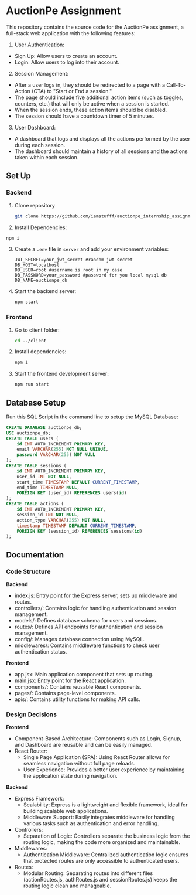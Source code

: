 # AuctionPe Assignment


This repository contains the source code for the AuctionPe assignment, a full-stack web application with the following features:
1. User Authentication:
- Sign Up: Allow users to create an account.
- Login: Allow users to log into their account.
2. Session Management:
- After a user logs in, they should be redirected to a page with a Call-To-Action (CTA)
to "Start or End a session."
- The page should include five additional action items (such as toggles, counters,
etc.) that will only be active when a session is started.
- When the session ends, these action items should be disabled.
- The session should have a countdown timer of 5 minutes.
3. User Dashboard:
- A dashboard that logs and displays all the actions performed by the user during
each session.
- The dashboard should maintain a history of all sessions and the actions taken
within each session.

## Set Up
### Backend

1. Clone repository
   ```sh
   git clone https://github.com/iamstufff/auctionpe_internship_assignment
   
2. Install Dependencies:
```sh
npm i
```
3. Create a `.env` file in `server` and add your environment variables:

   ```env
   JWT_SECRET=your_jwt_secret #random jwt secret
   DB_HOST=localhost
   DB_USER=root #username is root in my case
   DB_PASSWORD=your_password #password for you local mysql db
   DB_NAME=auctionpe_db
   ```

4. Start the backend server:
   ```sh
   npm start
   ```
### Frontend

1. Go to client folder:
      ```sh
   cd ../client
   ```
2. Install dependencies:

   ```sh
   npm i
   ```

3. Start the frontend development server:
   ```sh
   npm run start
   ```

## Database Setup
Run this SQL Script in the command line to setup the MySQL Database:

```sql
CREATE DATABASE auctionpe_db;
USE auctionpe_db;
CREATE TABLE users (
    id INT AUTO_INCREMENT PRIMARY KEY,
    email VARCHAR(255) NOT NULL UNIQUE,
    password VARCHAR(255) NOT NULL
);
CREATE TABLE sessions (
    id INT AUTO_INCREMENT PRIMARY KEY,
    user_id INT NOT NULL,
    start_time TIMESTAMP DEFAULT CURRENT_TIMESTAMP,
    end_time TIMESTAMP NULL,
    FOREIGN KEY (user_id) REFERENCES users(id)
);
CREATE TABLE actions (
    id INT AUTO_INCREMENT PRIMARY KEY,
    session_id INT NOT NULL,
    action_type VARCHAR(255) NOT NULL,
    timestamp TIMESTAMP DEFAULT CURRENT_TIMESTAMP,
    FOREIGN KEY (session_id) REFERENCES sessions(id)
);
```
## Documentation
### Code Structure

**Backend**
- index.js: Entry point for the Express server, sets up middleware and routes.
- controllers/: Contains logic for handling authentication and session management.
- models/: Defines database schema for users and sessions.
- routes/: Defines API endpoints for authentication and session management.
- config/: Manages database connection using MySQL.
- middlewares/: Contains middleware functions to check user authentication status.

**Frontend**
- app.jsx: Main application component that sets up routing.
- main.jsx: Entry point for the React application.
- components/: Contains reusable React components.
- pages/: Contains page-level components.
- apis/: Contains utility functions for making API calls.

### Design Decisions
**Frontend**

- Component-Based Architecture: Components such as Login, Signup, and Dashboard are reusable and can be easily managed.
- React Router:
   - Single Page Application (SPA): Using React Router allows for seamless navigation without full page reloads.
   - User Experience: Provides a better user experience by maintaining the application state during navigation.

**Backend**
- Express Framework:
   - Scalability: Express is a lightweight and flexible framework, ideal for building scalable web applications.
   - Middleware Support: Easily integrates middleware for handling various tasks such as authentication and error handling.
- Controllers:
   - Separation of Logic: Controllers separate the business logic from the routing logic, making the code more organized and maintainable.
- Middlewares:
   - Authentication Middleware: Centralized authentication logic ensures that protected routes are only accessible to authenticated users.
- Routes:
   - Modular Routing: Separating routes into different files (actionRoutes.js, authRoutes.js and sessionRoutes.js) keeps the routing logic clean and manageable.
